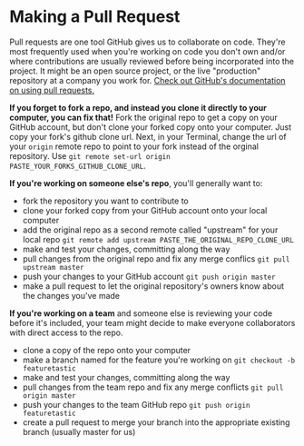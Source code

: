 # Making a Pull Request

Pull requests are one tool GitHub gives us to collaborate on code.  They're most frequently used when you're working on code you don't own and/or where contributions are usually reviewed before being incorporated into the project. It might be an open source project, or the live "production" repository at a company you work for.   <a href="https://help.github.com/articles/using-pull-requests/" target="_blank">Check out GitHub's documentation on using pull requests.</a>


**If you forget to fork a repo, and instead you clone it directly to your computer, you can fix that!**  Fork the original repo to get a copy on your GitHub account, but don't clone your forked copy onto your computer.  Just copy your fork's github clone url.  Next, in your Terminal, change the url of your `origin` remote repo to point to your fork instead of the orginal repository. Use `git remote set-url origin PASTE_YOUR_FORKS_GITHUB_CLONE_URL`.

**If you're working on someone else's repo**, you'll generally want to:
- fork the repository you want to contribute to
- clone your forked copy from your GitHub account onto your local computer
- add the original repo as a second remote called "upstream" for your local repo `git remote add upstream PASTE_THE_ORIGINAL_REPO_CLONE_URL`
- make and test your changes, committing along the way
- pull changes from the original repo and fix any merge conflics  `git pull upstream master`
- push your changes to your GitHub account  `git push origin master`
- make a pull request to let the original repository's owners know about the changes you've made

 


**If you're working on a team** and someone else is reviewing your code before it's included, your team might decide to make everyone collaborators with direct access to the repo.
- clone a copy of the repo onto your computer    
- make a branch named for the feature you're working on  `git checkout -b featuretastic`
- make and test your changes, committing along the way
- pull changes from the team repo and fix any merge conflicts  `git pull origin master`
- push your changes to the team GitHub repo `git push origin featuretastic`
- create a pull request to merge your branch into the appropriate existing branch (usually master for us)
